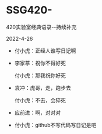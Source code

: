 # SSG420-
420实验室经典语录--持续补充


2022-4-26
- 付小虎：正经人谁写日记啊
- 李家葶：祝你不得好死

  付小虎：那我祝你好死
  
- 袁冲：虎哥，走，跑步去

  付小虎：不去，会猝死
 
 - 应前进：啊，对对对
- 付小虎：github不写代码写日记是吧
